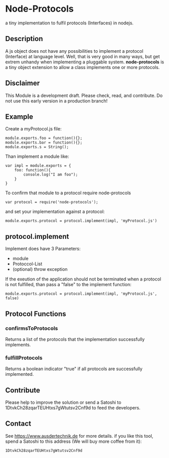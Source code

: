 # Node-Protocols #

a tiny implementation to fulfil protocols (Interfaces) in nodejs.

## Description ##

A js object does not have any possibilities to implement a protocol (Interface) at language level. 
Well, that is very good in many ways, but get extrem unhandy when implementing a pluggable system.
**node-protocols** is a tiny object extension to allow a class implements one or more protocols.

## Disclaimer ##

This Module is a development draft. Please check, read, and contribute. Do not use this early version in a production branch!

## Example ##

Create a myProtocol.js file:

```
module.exports.foo = function(){};
module.exports.bar = function(){};
module.exports.s = String();
```

Than implement a module like:

```
var impl = module.exports = {
	foo: function(){
		console.log("I am foo");
	}
}
```

To confirm that module to a protocol require node-protocols

```
var protocol = require('node-protocols');
```

and set your implementation against a protocol: 

```
module.exports.protocol = protocol.implement(impl, 'myProtocol.js')
```

## protocol.implement ##

Implement does have 3 Parameters:

* module
* Protoccol-List
* (optional) throw exception

If the exeution of the application should not be terminated when a protocol is not fulfilled, than pass a "false" to the implement function:

```
module.exports.protocol = protocol.implement(impl, 'myProtocol.js', false)
```

## Protocol Functions ##

### confirmsToProtocols ###

Returns a list of the protocols that the implementation successfully implements. 

### fulfillProtocols ###

Returns a boolean indicator "true" if all protocols are successfully implemented.

## Contribute ##

Please help to improve the solution or send a Satoshi to 1DtvkCh28zqarTEUHtxs7gWtutsv2Cnf9d to feed the developers.

## Contact ##
See https://www.ausdertechnik.de for more details.
if you like this tool, spend a Satoshi to this address (We will buy more coffee from it):

```
1DtvkCh28zqarTEUHtxs7gWtutsv2Cnf9d
```
